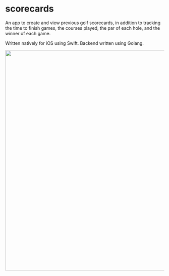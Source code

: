 # scorecards
An app to create and view previous golf scorecards, in addition to tracking the time to finish games, the courses played, the par of each hole, and the winner of each game.

Written natively for iOS using Swift. Backend written using Golang.

<img width="700" src="https://i.imgur.com/6gIby5I.png">
